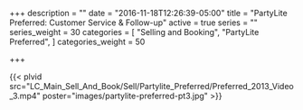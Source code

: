 +++
description = ""
date = "2016-11-18T12:26:39-05:00"
title = "PartyLite Preferred: Customer Service & Follow-up"
active = true
series = ""
series_weight = 30
categories = [
  "Selling and Booking",
  "PartyLite Preferred",
]
categories_weight = 50

+++

{{< plvid src="LC_Main_Sell_And_Book/Sell/Partylite_Preferred/Preferred_2013_Video_3.mp4" poster="images/partylite-preferred-pt3.jpg" >}}
